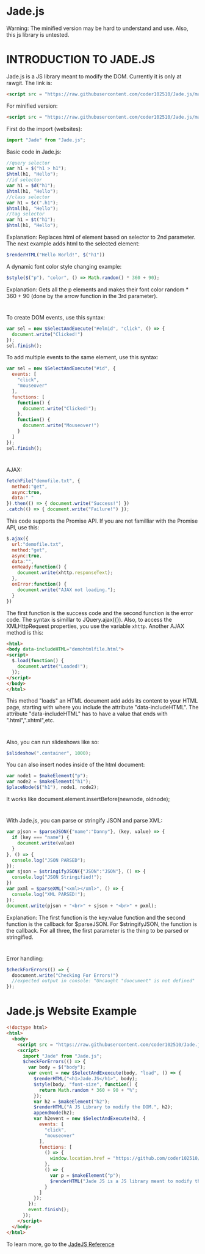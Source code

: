 # Jade.js
Warning: The minified version may be hard to understand and use. Also, this js library is untested.
#
#
# INTRODUCTION TO JADE.JS
Jade.js is a JS library meant to modify the DOM.
Currently it is only at rawgit. The link is:
```html
<script src = "https://raw.githubusercontent.com/coder102510/Jade.js/master/Jade.js"></script>
```
For minified version:
```html
<script src = "https://raw.githubusercontent.com/coder102510/Jade.js/master/Jade.min.js"></script>
```
First do the import (websites):
```javascript
import "Jade" from "Jade.js";
```
Basic code in Jade.js:
```javascript
//query selector
var h1 = $("h1 > h1");
$html(h1, "Hello");
//id selector
var h1 = $d("h1");
$html(h1, "Hello");
//class selector
var h1 = $c(".h1");
$html(h1, "Hello");
//tag selector
var h1 = $t("h1");
$html(h1, "Hello");
```
Explanation: Replaces html of element based on selector to 2nd parameter. The next example adds html to the selected element: 
```javascript
$renderHTML("Hello World!", $("h1"))
```
A dynamic font color style changing example:
```javascript
$style($("p"), "color", () => Math.random() * 360 + 90);
```
Explanation: Gets all the p elements and makes their font color random * 360 + 90 (done by the arrow function in the 3rd parameter).
#
To create DOM events, use this syntax:
```javascript
var sel = new $SelectAndExecute("#elmid", "click", () => {
  document.write("Clicked!")
});
sel.finish();
```
To add multiple events to the same element, use this syntax:
```javascript
var sel = new $SelectAndExecute("#id", {
  events: [
    "click",
    "mouseover"
  ], 
  functions: [
    function() {
      document.write("Clicked!");
    }, 
    function() {
      document.write("Mouseover!")
    }
  ]
});
sel.finish();
```
#
AJAX: 
```javascript
fetchFile("demofile.txt", {
  method:"get",
  async:true,
  data:" "
}).then(() => { document.write("Success!") })
.catch(() => { document.write("Failure!") });
```
This code supports the Promise API. If you are not familliar with the Promise API, use this:
```javascript
$.ajax({
  url:"demofile.txt",
  method:"get",
  async:true,
  data:"",
  onReady:function() {
    document.write(xhttp.responseText);
  },
  onError:function() {
    document.write("AJAX not loading.");
  }
})
```
The first function is the success code and the second function is the error code. The syntax is simillar to JQuery.ajax({}). Also, to access the XMLHttpRequest properties, you use the variable ```xhttp```.
Another AJAX method is this:
```html
<html>
<body data-includeHTML="demohtmlfile.html">
<script>
  $.load(function() {
    document.write("Loaded!");
  });
</script>
</body>
</html>
```
This method "loads" an HTML document add adds its content to your HTML page, starting with where you include the attribute "data-includeHTML". The attribute "data-includeHTML" has to have a value that ends with ".html",".xhtml",etc.
#
Also, you can run slideshows like so:
```javascript
$slideshow(".container", 1000);
```
You can also insert nodes inside of the html document:
```javascript
var node1 = $makeElement("p");
var node2 = $makeElement("h1");
$placeNode($("h1"), node1, node2);
```
It works like document.element.insertBefore(newnode, oldnode);
#
With Jade.js, you can parse or stringify JSON and parse XML:
```javascript
var pjson = $parseJSON({"name":"Danny"}, (key, value) => {
  if (key === "name") {
    document.write(value)
  }
}, () => {
  console.log("JSON PARSED");
});
var sjson = $stringifyJSON({"JSON":"JSON"}, () => {
  console.log("JSON Stringified!");
})
var pxml = $parseXML("<xml></xml>", () => {
  console.log("XML PARSED!");
});
document.write(pjson + "<br>" + sjson + "<br>" + pxml);
```
Explanation: The first function is the key:value function and the second function is the callback for $parseJSON. For $stringifyJSON, the function is the callback. For all three, the first parameter is the thing to be parsed or stringified.
#
Error handling:
```javascript
$checkForErrors(() => {
  doocument.write("Checking For Errors!")
  //expected output in console: "Uncaught "doocument" is not defined"
});
```
#
# Jade.js Website Example
```html
<!doctype html>
<html>
  <body>
    <script src = "https://raw.githubusercontent.com/coder102510/Jade.js/master/Jade.js"></script>
    <script>
      import "Jade" from "Jade.js";
      $checkForErrors(() => {
        var body = $("body");
        var event = new $SelectAndExexcute(body, "load", () => {
          $renderHTML("<h1>Jade.JS</h1>", body);
          $style(body, "font-size", function() {
            return Math.random * 360 + 90 + "%";
          });
          var h2 = $makeElement("h2");
          $renderHTML("A JS Library to modify the DOM.", h2);
          appendNode(h2);
          var h2event = new $SelectAndExecute(h2, {
            events: [
              "click",
              "mouseover"
            ],
            functions: [
              () => {
                window.location.href = "https://github.com/coder102510/Jade.js/";
              },
              () => {
                var p = $makeElement("p");
                $renderHTML("Jade JS is a JS library meant to modify the DOM, along with other features. <br> It can do: AJAX, JSON/XML parsing and stringifying, and more!");
              }
            ]
          });
        });
        event.finish();
      });
    </script>
  </body>
</html>
```
To learn more, go to the [JadeJS Reference](https://github.com/coder102510/Jade.js/wiki/Reference)
